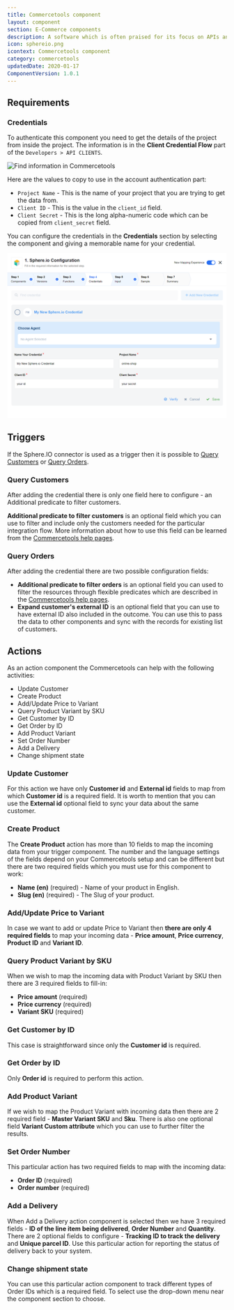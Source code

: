 ```yaml
---
title: Commercetools component
layout: component
section: E-Commerce components
description: A software which is often praised for its focus on APIs and extensive API documentation.
icon: sphereio.png
icontext: Commercetools component
category: commercetools
updatedDate: 2020-01-17
ComponentVersion: 1.0.1
---
```


## Requirements

### Credentials

To authenticate this component you need to get the details of the project from
inside the project. The information is in the **Client Credential Flow** part of
the `Developers > API CLIENTS`.

![Find information in Commercetools](img/credentials-finding-information.png)

Here are the values to copy to use in the account authentication part:

*   `Project Name` - This is the name of your project that you are trying to get the data from.
*   `Client ID` -  This is the value in the `client_id` field.
*   `Client Secret` - This is the long alpha-numeric code which can be copied from `client_secret` field.

You can configure the credentials in the **Credentials** section by selecting the
component and giving a memorable name for your credential.

![Commercetools credentials page](img/commercetools-credentials.png)

## Triggers

If the Sphere.IO connector is used as a trigger then it is possible to
[Query Customers](#query-customers) or [Query Orders](#query-orders).

### Query Customers

After adding the credential there is only one field here to configure - an
Additional predicate to filter customers.

**Additional predicate to filter customers** is an optional field which you can
use to filter and include only the customers needed for the particular integration
flow. More information about how to use this field can be learned from the
[Commercetools help pages](https://docs.commercetools.com/http-api.html#predicates).

### Query Orders

After adding the credential there are two possible configuration fields:

*   **Additional predicate to filter orders** is an optional field you can used to filter the resources through flexible predicates which are described in the [Commercetools help pages](https://docs.commercetools.com/http-api.html#predicates).
*   **Expand customer's external ID** is an optional field that you can use to have external ID also included in the outcome. You can use this to pass the data to other components and sync with the records for existing list of customers.

## Actions

As an action component the Commercetools can help with the following activities:

*   Update Customer
*   Create Product
*   Add/Update Price to Variant
*   Query Product Variant by SKU
*   Get Customer by ID
*   Get Order by ID
*   Add Product Variant
*   Set Order Number
*   Add a Delivery
*   Change shipment state

### Update Customer

For this action we have only **Customer id** and **External id** fields to map from
which **Customer id** is a required field. It is worth to mention that you can
use the **External id** optional field to sync your data about the same customer.


### Create Product

The **Create Product** action has more than 10 fields to map the incoming data
from your trigger component. The number and the language settings of the fields
depend on your Commercetools setup and can be different but there are two
required fields which you must use for this component to work:

*   **Name (en)** (required) - Name of your product in English.
*   **Slug (en)** (required) - The Slug of your product.

### Add/Update Price to Variant

In case we want to add or update Price to Variant then **there are only 4 required fields**
to map your incoming data - **Price amount**, **Price currency**, **Product ID** and **Variant ID**.

### Query Product Variant by SKU

When we wish to map the incoming data with Product Variant by SKU then there are
3 required fields to fill-in:

*   **Price amount** (required)
*   **Price currency** (required)
*   **Variant SKU** (required)


### Get Customer by ID

This case is straightforward since only the **Customer id** is required.

### Get Order by ID

Only **Order id** is required to perform this action.

### Add Product Variant

If we wish to map the Product Variant with incoming data then there are 2 required
field - **Master Variant SKU** and **Sku**. There is also one optional field
**Variant Custom attribute** which you can use to further filter the results.

### Set Order Number

This particular action has two required fields to map with the incoming data:

*   **Order ID** (required)
*   **Order number** (required)

### Add a Delivery

When Add a Delivery action component is selected then we have 3 required fields -
**ID of the line item being delivered**, **Order Number** and **Quantity**. There
are 2 optional fields to configure - **Tracking ID to track the delivery** and
**Unique parcel ID**. Use this particular action for reporting the status of
delivery back to your system.

### Change shipment state

You can use this particular action component to track different types of Order IDs
which is a required field. To select use the drop-down menu near the component
section to choose.
